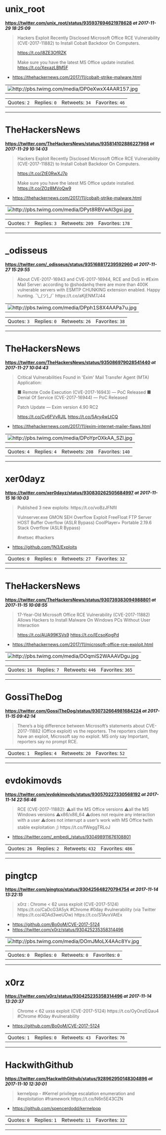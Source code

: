 # unix_root
**https://twitter.com/unix_root/status/935937694621978628 _at 2017-11-29 18:25:09_**
<blockquote>
Hackers Exploit Recently Disclosed Microsoft Office RCE Vulnerability (CVE-2017-11882) to Install Cobalt Backdoor On Computers.

https://t.co/l8ZE3OfRZK

Make sure you have the latest MS Office update installed. https://t.co/XexazLBM5F
</blockquote>

* https://thehackernews.com/2017/11/cobalt-strike-malware.html

<table><tr>
<td><img src="pictures/http+++pbs.twimg.com+media+DP0eXwxX4AAR157.jpg" alt="http://pbs.twimg.com/media/DP0eXwxX4AAR157.jpg"></td>
</table></tr>
<table><tr>
<td>Quotes: <code>2</code></td>
<td>Replies: <code>0</code></td>
<td>Retweets: <code>34</code></td>
<td>Favorites: <code>46</code></td>
</tr></table>

---

# TheHackersNews
**https://twitter.com/TheHackersNews/status/935814102886227968 _at 2017-11-29 10:14:03_**
<blockquote>
Hackers Exploit Recently Disclosed Microsoft Office RCE Vulnerability (CVE-2017-11882) to Install Cobalt Backdoor On Computers.

https://t.co/ZtE0RwXJ7p

Make sure you have the latest MS Office update installed. https://t.co/ZOz8MVoQw9
</blockquote>

* https://thehackernews.com/2017/11/cobalt-strike-malware.html

<table><tr>
<td><img src="pictures/http+++pbs.twimg.com+media+DPyt8RBVwAI3gsi.jpg" alt="http://pbs.twimg.com/media/DPyt8RBVwAI3gsi.jpg"></td>
</table></tr>
<table><tr>
<td>Quotes: <code>7</code></td>
<td>Replies: <code>3</code></td>
<td>Retweets: <code>209</code></td>
<td>Favorites: <code>178</code></td>
</tr></table>

---

# _odisseus
**https://twitter.com/_odisseus/status/935168817239592960 _at 2017-11-27 15:29:55_**
<blockquote>
About CVE-2017-16943 and CVE-2017-16944, RCE and DoS in #Exim Mail Server: according to @shodanhq there are more than 400K vulnerable servers with ESMTP CHUNKING extension enabled.
Happy hunting.  ¯\_(ツ)_/¯ https://t.co/aKjENM7J44
</blockquote>


<table><tr>
<td><img src="pictures/http+++pbs.twimg.com+media+DPph1S8X4AAPa7u.jpg" alt="http://pbs.twimg.com/media/DPph1S8X4AAPa7u.jpg"></td>
</table></tr>
<table><tr>
<td>Quotes: <code>3</code></td>
<td>Replies: <code>0</code></td>
<td>Retweets: <code>26</code></td>
<td>Favorites: <code>38</code></td>
</tr></table>

---

# TheHackersNews
**https://twitter.com/TheHackersNews/status/935086979028541440 _at 2017-11-27 10:04:43_**
<blockquote>
Critical Vulnerabilities Found in 'Exim' Mail Transfer Agent (MTA) Application:

■ Remote Code Execution (CVE-2017-16943) — PoC Released
■ Denial Of Service (CVE-2017-16944)  — PoC Released

Patch Update — Exim version 4.90 RC2

https://t.co/Cv6FVvRJIL https://t.co/5Ary4wLtCQ
</blockquote>

* https://thehackernews.com/2017/11/exim-internet-mailer-flaws.html

<table><tr>
<td><img src="pictures/http+++pbs.twimg.com+media+DPoYprOXkAA_SZl.jpg" alt="http://pbs.twimg.com/media/DPoYprOXkAA_SZl.jpg"></td>
</table></tr>
<table><tr>
<td>Quotes: <code>4</code></td>
<td>Replies: <code>4</code></td>
<td>Retweets: <code>208</code></td>
<td>Favorites: <code>140</code></td>
</tr></table>

---

# xer0dayz
**https://twitter.com/xer0dayz/status/930830262505684997 _at 2017-11-15 16:10:03_**
<blockquote>
Published 3 new exploits: https://t.co/voBzJFNflI

Vulnserver.exe GMON SEH Overflow Exploit
FreeFloat FTP Server HOST Buffer Overflow (ASLR Bypass)
CoolPlayer+ Portable 2.19.6 Stack Overflow (ASLR Bypass)

#netsec #hackers
</blockquote>

* https://github.com/1N3/Exploits

<table><tr>
<td>Quotes: <code>0</code></td>
<td>Replies: <code>0</code></td>
<td>Retweets: <code>27</code></td>
<td>Favorites: <code>32</code></td>
</tr></table>

---

# TheHackersNews
**https://twitter.com/TheHackersNews/status/930739383094988801 _at 2017-11-15 10:08:55_**
<blockquote>
17-Year-Old Microsoft Office RCE Vulnerability (CVE-2017-11882) Allows Hackers to Install Malware On Windows PCs Without User Interaction

https://t.co/AUA99KSVs9 https://t.co/IEcsoKpgPd
</blockquote>

* https://thehackernews.com/2017/11/microsoft-office-rce-exploit.html

<table><tr>
<td><img src="pictures/http+++pbs.twimg.com+media+DOqmiS2WAAAVDgu.jpg" alt="http://pbs.twimg.com/media/DOqmiS2WAAAVDgu.jpg"></td>
</table></tr>
<table><tr>
<td>Quotes: <code>16</code></td>
<td>Replies: <code>7</code></td>
<td>Retweets: <code>446</code></td>
<td>Favorites: <code>365</code></td>
</tr></table>

---

# GossiTheDog
**https://twitter.com/GossiTheDog/status/930732664981684224 _at 2017-11-15 09:42:14_**
<blockquote>
There’s a big difference between Microsoft’s statements about CVE-2017-11882 (Office exploit) vs the reporters. The reporters claim they have an exploit, Microsoft say no exploit. MS only say Important, reporters say no prompt RCE.
</blockquote>


<table><tr>
<td>Quotes: <code>1</code></td>
<td>Replies: <code>4</code></td>
<td>Retweets: <code>20</code></td>
<td>Favorites: <code>52</code></td>
</tr></table>

---

# evdokimovds
**https://twitter.com/evdokimovds/status/930570227330568192 _at 2017-11-14 22:56:46_**
<blockquote>
RCE (CVE-2017-11882):
⚠️all the MS Office versions
⚠️all the MS Windows versions
⚠️x86/x86_64
⚠️does not require any interaction with a user
⚠️does not interrupt a user’s work with MS Office
❗️with stable exploitation ;) https://t.co/fWeggTRLoJ
</blockquote>

* https://twitter.com/_embedi_/status/930498911676108801

<table><tr>
<td>Quotes: <code>26</code></td>
<td>Replies: <code>2</code></td>
<td>Retweets: <code>432</code></td>
<td>Favorites: <code>486</code></td>
</tr></table>

---

# pingtcp
**https://twitter.com/pingtcp/status/930425648270794754 _at 2017-11-14 13:22:15_**
<blockquote>
x0rz : Chrome &lt; 62 uxss exploit (CVE-2017-5124) https://t.co/CaDcG3A5yk #Chrome #0day #vulnerability (via Twitter https://t.co/4DAd3weUOw) https://t.co/S1AvxVAtEx
</blockquote>

* https://github.com/Bo0oM/CVE-2017-5124
* https://twitter.com/x0rz/status/930425235358314496

<table><tr>
<td><img src="pictures/http+++pbs.twimg.com+media+DOmJMoLX4AAc8Yv.jpg" alt="http://pbs.twimg.com/media/DOmJMoLX4AAc8Yv.jpg"></td>
</table></tr>
<table><tr>
<td>Quotes: <code>0</code></td>
<td>Replies: <code>0</code></td>
<td>Retweets: <code>0</code></td>
<td>Favorites: <code>0</code></td>
</tr></table>

---

# x0rz
**https://twitter.com/x0rz/status/930425235358314496 _at 2017-11-14 13:20:37_**
<blockquote>
Chrome &lt; 62 uxss exploit (CVE-2017-5124) https://t.co/OyOnzEQau4 #Chrome #0day #vulnerability
</blockquote>

* https://github.com/Bo0oM/CVE-2017-5124

<table><tr>
<td>Quotes: <code>1</code></td>
<td>Replies: <code>0</code></td>
<td>Retweets: <code>43</code></td>
<td>Favorites: <code>76</code></td>
</tr></table>

---

# HackwithGithub
**https://twitter.com/HackwithGithub/status/928962950148304896 _at 2017-11-10 12:30:01_**
<blockquote>
kernelpop -
#Kernel privilege escalation enumeration and #exploitation #framework 
https://t.co/N6n5E43CZN
</blockquote>

* https://github.com/spencerdodd/kernelpop

<table><tr>
<td>Quotes: <code>0</code></td>
<td>Replies: <code>1</code></td>
<td>Retweets: <code>11</code></td>
<td>Favorites: <code>32</code></td>
</tr></table>

---

